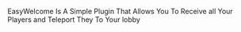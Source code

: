 EasyWelcome Is A Simple Plugin That Allows You To Receive all Your Players and Teleport They To Your lobby
